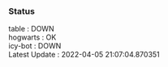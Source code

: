 ### Status


table : DOWN  
hogwarts : OK  
icy-bot : DOWN  
Latest Update : 2022-04-05 21:07:04.870351
